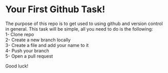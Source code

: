 # Your First Github Task!
The purpose of this repo is to get used to using github and version control in general. This task will be simple, all you need to do is the following:
<br>
1- Clone repo
<br>
2- Create a new branch locally
<br>
3- Create a file and add your name to it
<br>
4- Push your branch
<br>
5- Open a pull request

Good luck!
